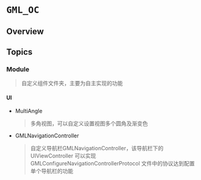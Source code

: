 # ``GML_OC``



## Overview



## Topics

### Module

> 自定义组件文件夹，主要为自主实现的功能

#### UI

- MultiAngle

  > 多角视图，可以自定义设置视图多个圆角及渐变色

- GMLNavigationController

  > 自定义导航栏GMLNavigationController，该导航栏下的 UIViewController 可以实现 GMLConfigureNavigationControllerProtocol 文件中的协议达到配置单个导航栏的功能

#### 
